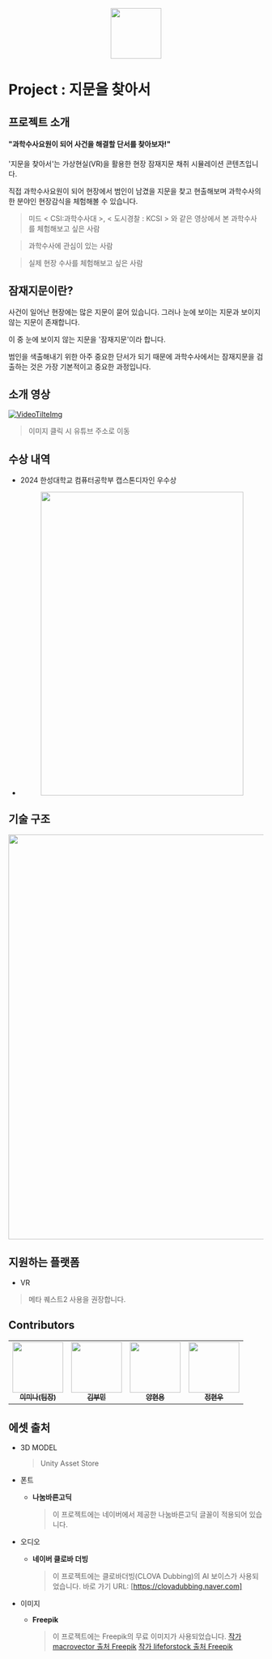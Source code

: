 <p align="center"><img src="https://github.com/minalee0628/Capston2024_1/assets/58770233/229f12d4-16a6-4d2f-8f72-d2e03cbd7c1b" width ="100" height ="100"></p>

# Project : 지문을 찾아서

## 프로젝트 소개



#### "과학수사요원이 되어 사건을 해결할 단서를 찾아보자!"



'지문을 찾아서'는 가상현실(VR)을 활용한 현장 잠재지문 채취 시뮬레이션 콘텐츠입니다.

직접 과학수사요원이 되어 현장에서 범인이 남겼을 지문을 찾고 현출해보며 과학수사의 한 분야인 현장감식을 체험해볼 수 있습니다.





> 미드 < CSI:과학수사대 >, < 도시경찰 : KCSI > 와 같은 영상에서 본 과학수사를 체험해보고 싶은 사람

> 과학수사에 관심이 있는 사람

> 실제 현장 수사를 체험해보고 싶은 사람






## 잠재지문이란?




사건이 일어난 현장에는 많은 지문이 묻어 있습니다. 그러나 눈에 보이는 지문과 보이지 않는 지문이 존재합니다.

이 중 눈에 보이지 않는 지문을 '잠재지문'이라 합니다. 


범인을 색출해내기 위한 아주 중요한 단서가 되기 때문에 과학수사에서는 잠재지문을 검출하는 것은 가장 기본적이고 중요한 과정입니다.





## 소개 영상

[![VideoTilteImg](https://github.com/minalee0628/Capston2024_1/assets/58770233/de9824b8-8c97-4ac7-95a2-3509afff3b9d)](https://youtu.be/5Tv8ZVnrYd0)

> 이미지 클릭 시 유튜브 주소로 이동


## 수상 내역
- 2024 한성대학교 컴퓨터공학부 캡스톤디자인 우수상
- <p align="center"><img src="https://github.com/minalee0628/Capston2024_1/assets/58770233/4e289286-73e7-4e0c-96b6-6b7726a9417c" width ="400" height ="600"></p>

## 기술 구조

<img src= "https://github.com/minalee0628/Capston2024_1/assets/58770233/5bf52981-24f5-44ff-b8e1-ac98c6ff5b2b" width="800">


## 지원하는 플랫폼

- VR

> 메타 퀘스트2 사용을 권장합니다.



## Contributors



<table>
  <tbody>
    <tr>
      <td align="center"><a href="https://github.com/minalee0628"><img src="https://github.com/minalee0628/Capston2024_1/assets/58770233/db24e2fc-0b91-429b-b808-e679ac11b0e2" width="100" height="100"/><br /><sub><b> 이미나(팀장) </b></sub></a><br /></td>
      <td align="center"><a href="https://github.com/kimbumin"><img src="https://github.com/minalee0628/Capston2024_1/assets/58770233/55510dbf-8c82-4356-bcfc-288a3442d1a4" width="100" height="100"/><br /><sub><b> 김부민 </b></sub></a><br /></td>
      <td align="center"><a href="https://github.com/Yanghyeonyong"><img src="https://github.com/minalee0628/Capston2024_1/assets/58770233/17a2cda6-b9e1-4b60-8ae4-50f328d2b4e9" width="100" height="100"/><br /><sub><b> 양현용 </b></sub></a><br /></td>
      <td align="center"><a href="https://github.com/jeongHyeonu"><img src="https://github.com/minalee0628/Capston2024_1/assets/58770233/a8dabd7a-1e0a-4715-b4fe-f50c54f56393" width="100" height="100"/><br /><sub><b> 정현우 </b></sub></a><br /></td>
     <tr/>
  </tbody>
</table>





## 에셋 출처

- 3D MODEL

  > Unity Asset Store

- 폰트

  - **나눔바른고딕**

    > 이 프로젝트에는 네이버에서 제공한 나눔바른고딕 글꼴이 적용되어 있습니다.

- 오디오

  - **네이버 클로바 더빙**
    > 이 프로젝트에는 클로바더빙(CLOVA Dubbing)의 AI 보이스가 사용되었습니다.
    > 바로 가기 URL: [https://clovadubbing.naver.com]
    
- 이미지
   - **Freepik**
     > 이 프로젝트에는 Freepik의 무료 이미지가 사용되었습니다.
     > <a href="https://kr.freepik.com/free-vector/medical-bottles-elements-collection-medical-bottles_3791023.htm#fromView=search&page=3&position=22&uuid=de8af3ca-2017-40f3-aa44-6d650f59712a">작가 macrovector 출처 Freepik</a>
     > <a href="https://kr.freepik.com/free-photo/beautiful-landscape-pattaya-city-chonburi_6143736.htm">작가 lifeforstock 출처 Freepik</a>


